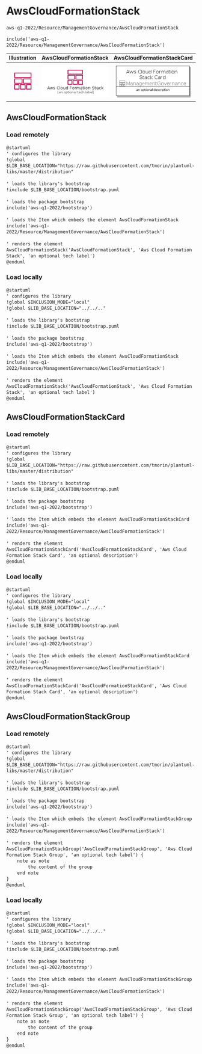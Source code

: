 # AwsCloudFormationStack


```text
aws-q1-2022/Resource/ManagementGovernance/AwsCloudFormationStack
```

```text
include('aws-q1-2022/Resource/ManagementGovernance/AwsCloudFormationStack')
```



| Illustration | AwsCloudFormationStack | AwsCloudFormationStackCard | AwsCloudFormationStackGroup |
| :---: | :---: | :---: | :---: |
| ![illustration for Illustration](../../../aws-q1-2022/Resource/ManagementGovernance/AwsCloudFormationStack.png) | ![illustration for AwsCloudFormationStack](../../../aws-q1-2022/Resource/ManagementGovernance/AwsCloudFormationStack.Local.png) | ![illustration for AwsCloudFormationStackCard](../../../aws-q1-2022/Resource/ManagementGovernance/AwsCloudFormationStackCard.Local.png) | ![illustration for AwsCloudFormationStackGroup](../../../aws-q1-2022/Resource/ManagementGovernance/AwsCloudFormationStackGroup.Local.png) |




## AwsCloudFormationStack

### Load remotely
```plantuml
@startuml
' configures the library
!global $LIB_BASE_LOCATION="https://raw.githubusercontent.com/tmorin/plantuml-libs/master/distribution"

' loads the library's bootstrap
!include $LIB_BASE_LOCATION/bootstrap.puml

' loads the package bootstrap
include('aws-q1-2022/bootstrap')

' loads the Item which embeds the element AwsCloudFormationStack
include('aws-q1-2022/Resource/ManagementGovernance/AwsCloudFormationStack')

' renders the element
AwsCloudFormationStack('AwsCloudFormationStack', 'Aws Cloud Formation Stack', 'an optional tech label')
@enduml
```

### Load locally
```plantuml
@startuml
' configures the library
!global $INCLUSION_MODE="local"
!global $LIB_BASE_LOCATION="../../.."

' loads the library's bootstrap
!include $LIB_BASE_LOCATION/bootstrap.puml

' loads the package bootstrap
include('aws-q1-2022/bootstrap')

' loads the Item which embeds the element AwsCloudFormationStack
include('aws-q1-2022/Resource/ManagementGovernance/AwsCloudFormationStack')

' renders the element
AwsCloudFormationStack('AwsCloudFormationStack', 'Aws Cloud Formation Stack', 'an optional tech label')
@enduml
```

## AwsCloudFormationStackCard

### Load remotely
```plantuml
@startuml
' configures the library
!global $LIB_BASE_LOCATION="https://raw.githubusercontent.com/tmorin/plantuml-libs/master/distribution"

' loads the library's bootstrap
!include $LIB_BASE_LOCATION/bootstrap.puml

' loads the package bootstrap
include('aws-q1-2022/bootstrap')

' loads the Item which embeds the element AwsCloudFormationStackCard
include('aws-q1-2022/Resource/ManagementGovernance/AwsCloudFormationStack')

' renders the element
AwsCloudFormationStackCard('AwsCloudFormationStackCard', 'Aws Cloud Formation Stack Card', 'an optional description')
@enduml
```

### Load locally
```plantuml
@startuml
' configures the library
!global $INCLUSION_MODE="local"
!global $LIB_BASE_LOCATION="../../.."

' loads the library's bootstrap
!include $LIB_BASE_LOCATION/bootstrap.puml

' loads the package bootstrap
include('aws-q1-2022/bootstrap')

' loads the Item which embeds the element AwsCloudFormationStackCard
include('aws-q1-2022/Resource/ManagementGovernance/AwsCloudFormationStack')

' renders the element
AwsCloudFormationStackCard('AwsCloudFormationStackCard', 'Aws Cloud Formation Stack Card', 'an optional description')
@enduml
```

## AwsCloudFormationStackGroup

### Load remotely
```plantuml
@startuml
' configures the library
!global $LIB_BASE_LOCATION="https://raw.githubusercontent.com/tmorin/plantuml-libs/master/distribution"

' loads the library's bootstrap
!include $LIB_BASE_LOCATION/bootstrap.puml

' loads the package bootstrap
include('aws-q1-2022/bootstrap')

' loads the Item which embeds the element AwsCloudFormationStackGroup
include('aws-q1-2022/Resource/ManagementGovernance/AwsCloudFormationStack')

' renders the element
AwsCloudFormationStackGroup('AwsCloudFormationStackGroup', 'Aws Cloud Formation Stack Group', 'an optional tech label') {
    note as note
        the content of the group
    end note
}
@enduml
```

### Load locally
```plantuml
@startuml
' configures the library
!global $INCLUSION_MODE="local"
!global $LIB_BASE_LOCATION="../../.."

' loads the library's bootstrap
!include $LIB_BASE_LOCATION/bootstrap.puml

' loads the package bootstrap
include('aws-q1-2022/bootstrap')

' loads the Item which embeds the element AwsCloudFormationStackGroup
include('aws-q1-2022/Resource/ManagementGovernance/AwsCloudFormationStack')

' renders the element
AwsCloudFormationStackGroup('AwsCloudFormationStackGroup', 'Aws Cloud Formation Stack Group', 'an optional tech label') {
    note as note
        the content of the group
    end note
}
@enduml
```

